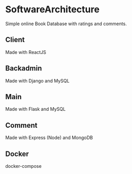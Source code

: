 # SoftwareArchitecture

Simple online Book Database with ratings and comments.

## Client

Made with ReactJS

## Backadmin

Made with Django and MySQL

## Main

Made with Flask and MySQL

## Comment

Made with Express (Node) and MongoDB

## Docker

docker-compose
